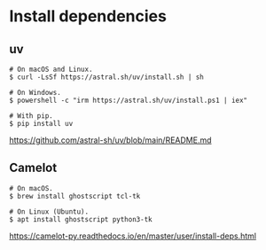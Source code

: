 # Install dependencies

## uv

```console
# On macOS and Linux.
$ curl -LsSf https://astral.sh/uv/install.sh | sh

# On Windows.
$ powershell -c "irm https://astral.sh/uv/install.ps1 | iex"

# With pip.
$ pip install uv
```

https://github.com/astral-sh/uv/blob/main/README.md

## Camelot

```console
# On macOS.
$ brew install ghostscript tcl-tk

# On Linux (Ubuntu).
$ apt install ghostscript python3-tk
```

https://camelot-py.readthedocs.io/en/master/user/install-deps.html

